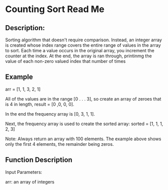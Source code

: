 # Counting Sort Read Me

## Description:

Sorting algorithm that doesn't require comparison.  Instead, an integer array is created whose index range covers the entire range of values in the array to sort.  Each time a value occurs in the original array, you increment the counter at the index.  At the end, the array is ran through, printinmg the value of each non-zero valued index that number of times

## Example

arr = [1, 1, 3, 2, 1]

All of the values are in the range [0 . . . 3], so create an array of zeroes that is 4 in length, result = [0 ,0, 0, 0].

In the end the frequency array is [0, 3, 1, 1].

Next, the frequency array is used to create the sorted array:
sorted = [1, 1, 1, 2, 3]

Note: Always return an array with 100 elements.  The example above shows only the first 4 elements, the remainder being zeros.

## Function Description

Input Parameters:

arr: an array of integers